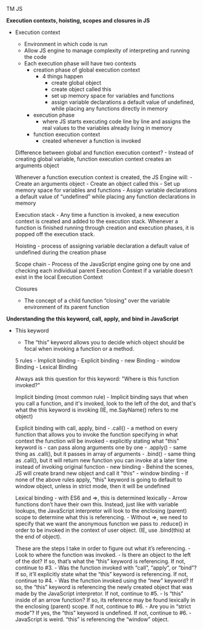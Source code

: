 TM JS

<strong>Execution contexts, hoisting, scopes and closures in JS</strong>

- Execution context

    - Environment in which code is run
    - Allow JS engine to manage complexity of interpreting and running the code
    - Each execution phase will have two contexts
        - creation phase of global execution context
            - 4 things happen
                - create global object
                - create object called this
                - set up memory space for variables and functions
                - assign variable declarations a default value of undefined, while placing any functions directly in memory
        - execution phase
            - where JS starts executing code line by line and assigns the real values to the variables already living in memory
        - function execution context
            - created whenever a function is invoked

    Difference between global and function execution context?
        - Instead of creating global variable, function execution context creates an arguments object

    Whenever a function execution context is created, the JS Engine will: 
        - Create an arguments object
        - Create an object called this
        - Set up memory space for variables and functions
        - Assign variable declarations a default value of “undefined” while placing any function declarations in memory

    Execution stack
        - Any time a function is invoked, a new execution context is created and added to the execution stack. Whenever a function is finished running through creation and execution phases, it is popped off the execution stack.

    Hoisting
        - process of assigning variable declaration a default value of undefined during the creation phase

    Scope chain
        - Process of the JavaScript engine going one by one and checking each individual parent Execution Context if a variable doesn’t exist in the local Execution Context

    Closures
     - The concept of a child function “closing” over the variable environment of its parent function

<strong>Understanding the this keyword, call, apply, and bind in JavaScript</strong>
  
- This keyword
    - The “this” keyword allows you to decide which object should be focal when invoking a function or a method.
    
    5 rules
        - Implicit binding
        - Explicit binding
        - new Binding
        - window Binding
        - Lexical Binding        

    Always ask this question for this keyword: "Where is this function invoked?"

    Implicit binding (most common rule)
        - Implicit binding says that when you call a function, and it's invoked, look to the left of the dot, and that's what the this keyword is invoking (IE, me.SayName() refers to me object)

    Explicit binding with call, apply, bind
        - .call()
            - a method on every function that allows you to invoke the function specifying in what context the function will be invoked
            - explicitly stating what "this" keyword is
            - can pass along arguments one by one
        - .apply()
            - same thing as .call(), but it passes in array of arguments 
        - .bind()
            - same thing as .call(), but it will return new function you can invoke at a later time instead of invoking original function
        - new binding
            - Behind the scenes, JS will create brand new object and call it "this"
        - window binding
            - if none of the above rules apply, "this" keyword is going to default to window object, unless in strict mode, then it will be undefined
            
    Lexical binding
       - with ES6 and =>, this is determined lexically
        - Arrow functions don’t have their own this. Instead, just like with variable lookups, the JavaScript interpretor will look to the enclosing (parent) scope to determine what this is referencing.
        - Without =>, we need to specify that we want the anonymous function we pass to .reduce() in order to be invoked in the context of user object. (IE, use .bind(this) at the end of object).

    These are the steps I take in order to figure out what it’s referencing.
        - Look to where the function was invoked.
        - Is there an object to the left of the dot? If so, that’s what the “this” keyword is referencing. If not, continue to #3.
        - Was the function invoked with “call”, “apply”, or “bind”? If so, it’ll explicitly state what the “this” keyword is referencing. If not, continue to #4.
        - Was the function invoked using the “new” keyword? If so, the “this” keyword is referencing the newly created object that was made by the JavaScript interpretor. If not, continue to #5.
        - Is “this” inside of an arrow function? If so, its reference may be found lexically in the enclosing (parent) scope. If not, continue to #6.
        - Are you in “strict mode”? If yes, the “this” keyword is undefined. If not, continue to #6.
        - JavaScript is weird. “this” is referencing the “window” object.